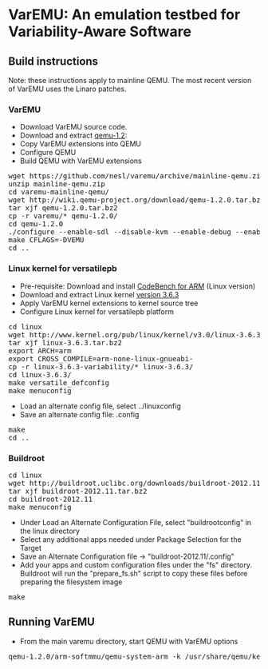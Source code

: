 # VarEMU: An emulation testbed for Variability-Aware Software

## Build instructions

Note: these instructions apply to mainline QEMU. The most recent version of VarEMU uses the Linaro patches.

### VarEMU

* Download VarEMU source code.
* Download and extract [qemu-1.2](http://wiki.qemu-project.org/download/qemu-1.2.0.tar.bz2):
* Copy VarEMU extensions into QEMU
* Configure QEMU
* Build QEMU with VarEMU extensions

<pre>
wget https://github.com/nesl/varemu/archive/mainline-qemu.zip
unzip mainline-qemu.zip
cd varemu-mainline-qemu/
wget http://wiki.qemu-project.org/download/qemu-1.2.0.tar.bz2
tar xjf qemu-1.2.0.tar.bz2
cp -r varemu/* qemu-1.2.0/
cd qemu-1.2.0
./configure --enable-sdl --disable-kvm --enable-debug --enable-debug-tcg --target-list=arm-softmmu
make CFLAGS=-DVEMU
cd ..
</pre>

### Linux kernel for versatilepb

* Pre-requisite: Download and install [CodeBench for ARM](https://sourcery.mentor.com/sgpp/lite/arm/portal/subscription?@template=lite) (Linux version)
* Download and extract Linux kernel [version 3.6.3](http://www.kernel.org/pub/linux/kernel/v3.0/linux-3.6.3.tar.bz2)
* Apply VarEMU kernel extensions to kernel source tree
* Configure Linux kernel for versatilepb platform

<pre>
cd linux
wget http://www.kernel.org/pub/linux/kernel/v3.0/linux-3.6.3.tar.bz2
tar xjf linux-3.6.3.tar.bz2
export ARCH=arm
export CROSS_COMPILE=arm-none-linux-gnueabi-
cp -r linux-3.6.3-variability/* linux-3.6.3/
cd linux-3.6.3/
make versatile_defconfig
make menuconfig
</pre>

* Load an alternate config file, select ../linuxconfig
* Save an alternate config file: .config

<pre>
make
cd ..
</pre>

### Buildroot

<pre>
cd linux
wget http://buildroot.uclibc.org/downloads/buildroot-2012.11.tar.bz2
tar xjf buildroot-2012.11.tar.bz2 
cd buildroot-2012.11
make menuconfig
</pre>

* Under Load an Alternate Configuration File, select "buildrootconfig" in the linux directory
* Select any additional apps needed under Package Selection for the Target
* Save an Alternate Configuration file -> "buildroot-2012.11/.config" 
* Add your apps and custom configuration files under the "fs" directory. Buildroot will run the "prepare_fs.sh" script to copy these files before preparing the filesystem image

<pre>
make
</pre>




## Running VarEMU

* From the main varemu directory, start QEMU with VarEMU options

<pre>
qemu-1.2.0/arm-softmmu/qemu-system-arm -k /usr/share/qemu/keymaps/en-us -M versatilepb -m 256M -kernel linux/linux-3.6.3/arch/arm/boot/zImage -initrd linux/buildroot-2012.11/output/images/rootfs.cpio.gz -append "root=/dev/ram rdinit=/sbin/init" -singlestep -variability power_model_data/instance_01.txt -net nic -net user -nographic
</pre>


